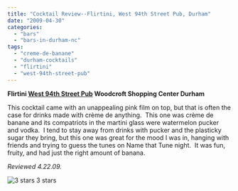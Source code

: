 ```yaml
---
title: "Cocktail Review--Flirtini, West 94th Street Pub, Durham"
date: "2009-04-30"
categories:
  - "bars"
  - "bars-in-durham-nc"
tags:
  - "creme-de-banane"
  - "durham-cocktails"
  - "flirtini"
  - "west-94th-street-pub"
---
```


**Flirtini [West 94th Street Pub](http://west94stpub.com/) Woodcroft Shopping Center Durham**

This cocktail came with an unappealing pink film on top, but that is often the case for drinks made with crème de anything.  This one was crème de banane and its compatriots in the martini glass were watermelon pucker and vodka.  I tend to stay away from drinks with pucker and the plasticky sugar they bring, but this one was great for the mood I was in, hanging with friends and trying to guess the tunes on Name that Tune night.  It was fun, fruity, and had just the right amount of banana.

_Reviewed 4.22.09._




<div class="caption">

![3 stars](http://s3.amazonaws.com/thegourmez-wpmedia/2009/02/rating_avocado1.gif "rating_avocado1") 3 stars</div>


